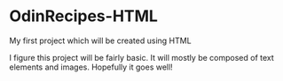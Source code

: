 # OdinRecipes-HTML
My first project which will be created using HTML

I figure this project will be fairly basic. 
It will mostly be composed of text elements and images.
Hopefully it goes well!

